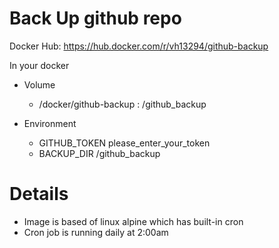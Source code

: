 # Back Up github repo

Docker Hub:
https://hub.docker.com/r/vh13294/github-backup

In your docker

-   Volume

    -   /docker/github-backup : /github_backup

-   Environment
    -   GITHUB_TOKEN please_enter_your_token
    -   BACKUP_DIR /github_backup

# Details

-   Image is based of linux alpine which has built-in cron
-   Cron job is running daily at 2:00am
